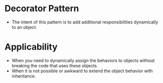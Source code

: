 # Decorator Pattern
* The intent of this pattern is to add additional responsibilities dynamically to an object.

# Applicability
* When you need to dynamically assign the behaviors to objects without breaking the code that uses these objects.
* When it is not possible or awkward to extend the object behavior with inheritance.